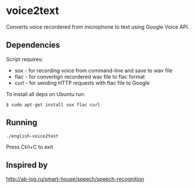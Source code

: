voice2text
==========

Converts voice recordered from microphone to text using Google Voice API.

Dependencies
------------

Script requires:
 
* sox - for recording voice from command-line and save to wav file
* flac - for convertign recordered wav file to flac format
* curl - for sending HTTP requests with flac file to Google

To install all deps on Ubuntu run:

    $ sudo apt-get install sox flac curl

Running
-------

    ./english-voice2text

Press Ctrl+C to exit

Inspired by
-----------

http://ab-log.ru/smart-house/speech/speech-recognition


